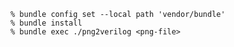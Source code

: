 

    % bundle config set --local path 'vendor/bundle'
    % bundle install
    % bundle exec ./png2verilog <png-file>

